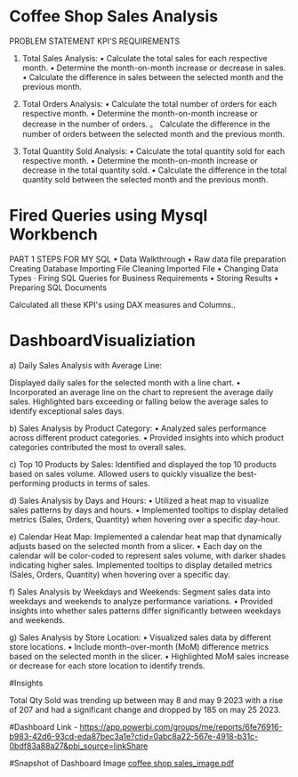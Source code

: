 # Coffee Shop Sales Analysis
PROBLEM STATEMENT
KPI'S REQUIREMENTS
1. Total Sales Analysis:
• Calculate the total sales for each respective month.
• Determine the month-on-month increase or decrease in sales.
• Calculate the difference in sales between the selected month and the previous month.

2. Total Orders Analysis:
• Calculate the total number of orders for each respective month.
• Determine the month-on-month increase or decrease in the number of orders.
。 Calculate the difference in the number of orders between the selected month and the previous month. 

3. Total Quantity Sold Analysis:
• Calculate the total quantity sold for each respective month.
• Determine the month-on-month increase or decrease in the total quantity sold.
• Calculate the difference in the total quantity sold between the selected month and the previous month.

# Fired Queries using Mysql Workbench

PART 1
STEPS FOR MY SQL
• Data Walkthrough
• Raw data file preparation
Creating Database
Importing File
Cleaning Imported File
•
Changing Data Types
·
Firing SQL Queries for Business Requirements
•
Storing Results
•
Preparing SQL Documents


Calculated all these KPI's using DAX measures and Columns..

# DashboardVisualiziation


a) Daily Sales Analysis with Average Line:

Displayed daily sales for the selected month with a line chart.
• Incorporated an average line on the chart to represent the average daily sales.
Highlighted bars exceeding or falling below the average sales to identify exceptional sales days.

b) Sales Analysis by Product Category:
• Analyzed sales performance across different product categories.
• Provided insights into which product categories contributed the most to overall sales.

c) Top 10 Products by Sales:
Identified  and displayed the top 10 products based on sales volume.
Allowed users to quickly visualize the best-performing products in terms of sales.

d) Sales Analysis by Days and Hours:
• Utilized a heat map to visualize sales patterns by days and hours.
• Implemented tooltips to display detailed metrics (Sales, Orders, Quantity) when hovering over a specific day-hour.

e) Calendar Heat Map:
Implemented a calendar heat map that dynamically adjusts based on the selected month from a slicer.
• Each day on the calendar will be color-coded to represent sales volume, with darker shades indicating higher sales.
Implemented tooltips to display detailed metrics (Sales, Orders, Quantity) when hovering over a specific day.

f) Sales Analysis by Weekdays and Weekends:
Segment sales data into weekdays and weekends to analyze performance variations.
• Provided insights into whether sales patterns differ significantly between weekdays and weekends.

g) Sales Analysis by Store Location:
• Visualized sales data by different store locations.
• Include month-over-month (MoM) difference metrics based on the selected month in the slicer.
• Highlighted MoM sales increase or decrease for each store location to identify trends.

#Insights 

Total Qty Sold  was trending up between may 8 and may 9  2023 with a rise of 207 and had a significant change and dropped by 185 on may 25 2023.

#Dashboard Link - 
https://app.powerbi.com/groups/me/reports/6fe76916-b983-42d6-93cd-eda87bec3a1e?ctid=0abc8a22-567e-4918-b31c-0bdf83a88a27&pbi_source=linkShare

#Snapshot of Dashboard Image
[coffee shop sales_image.pdf](https://github.com/user-attachments/files/16261099/coffee.shop.sales_image.pdf)



